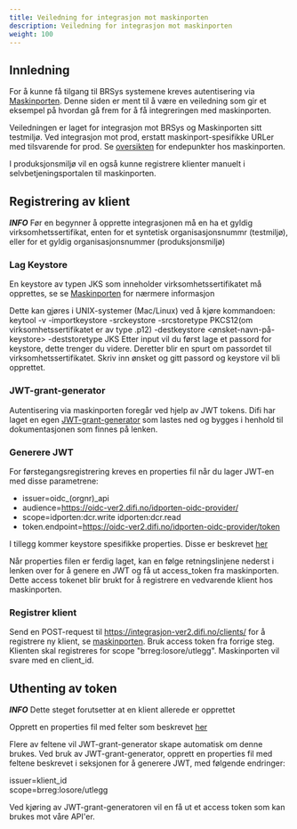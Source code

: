 ```yaml
---
title: Veiledning for integrasjon mot maskinporten
description: Veiledning for integrasjon mot maskinporten
weight: 100
---
```



## Innledning

For å kunne få tilgang til BRSys systemene kreves autentisering via [Maskinporten](https://difi.github.io/idporten-oidc-dokumentasjon/oidc_guide_maskinporten.html). 
Denne siden er ment til å være en veiledning som gir et eksempel på hvordan gå frem for å få integreringen med maskinporten.

Veiledningen er laget for integrasjon mot BRSys og Maskinporten sitt testmiljø. Ved integrasjon mot prod, erstatt maskinport-spesifikke URLer med tilsvarende for prod. 
Se [oversikten](https://difi.github.io/felleslosninger/maskinporten_func_wellknown.html) for endepunkter hos maskinporten. 

I produksjonsmiljø vil en også kunne registrere klienter manuelt i selvbetjeningsportalen til maskinporten. 


## Registrering av klient
**_INFO_** Før en begynner å opprette integrasjonen må en ha et gyldig virksomhetssertifikat, enten for et syntetisk organisasjonsnummr (testmiljø), eller for et gyldig organisasjonsnummer (produksjonsmiljø)


### Lag Keystore

En keystore av typen JKS som inneholder virksomhetssertifikatet må opprettes, se se [Maskinporten](https://difi.github.io/felleslosninger/oidc_sample_jwtgrant_postman.html) for nærmere informasjon

Dette kan gjøres i UNIX-systemer (Mac/Linux) ved å kjøre kommandoen: 
keytool -v -importkeystore -srckeystore <filnavn> -srcstoretype PKCS12(om virksomhetssertifikatet er av type .p12) -destkeystore <ønsket-navn-på-keystore> -deststoretype JKS
Etter input vil du først lage et passord for keystore, dette trenger du videre. Deretter blir en spurt om passordet til virksomhetssertifikatet. Skriv inn ønsket og gitt passord og keystore vil bli opprettet.


### JWT-grant-generator
Autentisering via maskinporten foregår ved hjelp av JWT tokens. Difi har laget en egen [JWT-grant-generator](https://github.com/difi/jwt-grant-generator) som lastes ned 
og bygges i henhold til dokumentasjonen som finnes på lenken. 


### Generere JWT
For førstegangsregistrering kreves en properties fil når du lager JWT-en med disse parametrene:

* issuer=oidc_(orgnr)_api
* audience=https://oidc-ver2.difi.no/idporten-oidc-provider/
* scope=idporten:dcr.write idporten:dcr.read
* token.endpoint=https://oidc-ver2.difi.no/idporten-oidc-provider/token

I tillegg kommer keystore spesifikke properties. Disse er beskrevet [her](https://github.com/difi/jwt-grant-generator)

Når properties filen er ferdig laget, kan en følge retningslinjene nederst i lenken over for å genere en JWT og få ut access_token fra maskinporten.
Dette access tokenet blir brukt for å registrere en vedvarende klient hos maskinporten. 

### Registrer klient

Send en POST-request til https://integrasjon-ver2.difi.no/clients/ for å registrere ny klient,
se [maskinporten](https://difi.github.io/felleslosninger/maskinporten_guide_apikonsument.html#registrere-klient-som-bruker-virksomhetssertifikat).
Bruk access token fra forrige steg. Klienten skal registreres for scope "brreg:losore/utlegg". Maskinporten vil svare med en client_id.

## Uthenting av token

**_INFO_** Dette steget forutsetter at en klient allerede er opprettet

Opprett en properties fil med felter som beskrevet [her](https://difi.github.io/felleslosninger/maskinporten_guide_apikonsument.html#5-be-om-token)

Flere av feltene vil JWT-grant-generator skape automatisk om denne brukes. Ved bruk av JWT-grant-generator, opprett en properties fil med feltene beskrevet i seksjonen for å generere JWT,
med følgende endringer:

issuer=klient_id  
scope=brreg:losore/utlegg

Ved kjøring av JWT-grant-generatoren vil en få ut et access token som kan brukes mot våre API'er. 



